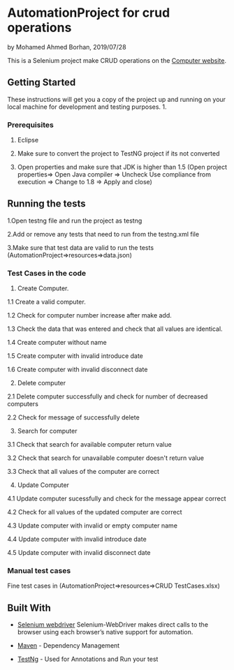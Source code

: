 # AutomationProject for crud operations
by Mohamed Ahmed Borhan, 2019/07/28

This is a Selenium project make CRUD operations on the [Computer website](http://computer-database.herokuapp.com/computers).

## Getting Started

These instructions will get you a copy of the project up and running on your local machine for development and testing purposes.
1. 

### Prerequisites

1. Eclipse 

2. Make sure to convert the project to TestNG project if its not converted

3. Open properties and make sure that JDK is higher than 1.5 (Open project properties=> Open Java compiler => Uncheck Use compliance 
from execution => Change to 1.8 => Apply and close)


## Running the tests

1.Open testng file and run the project as testng 

2.Add or remove any tests that need to run from the testng.xml file 

3.Make sure that test data are valid to run the tests (AutomationProject=>resources=>data.json)

### Test Cases in the code 
1. Create Computer.

1.1 Create a valid computer.

1.2 Check for computer number increase after make add.

1.3 Check the data that was entered and check that all values are identical.

1.4 Create computer without name

1.5 Create computer with invalid introduce date

1.6 Create computer with invalid disconnect date

2. Delete computer

2.1 Delete computer successfully and check for number of decreased computers 

2.2 Check for message of successfully delete

3. Search for computer

3.1 Check that search for available computer return value

3.2 Check that search for unavailable computer doesn't return value

3.3 Check that all values of the computer are correct

4. Update Computer 

4.1 Update computer sucessfully and check for the message appear correct

4.2 Check for all values of the updated computer are correct 

4.3 Update computer with invalid or empty computer name 

4.4 Update computer with invalid introduce date

4.5 Update computer with invalid disconnect date 


### Manual test cases

Fine test cases in (AutomationProject=>resources=>CRUD TestCases.xlsx)



## Built With

* [Selenium webdriver](https://www.seleniumhq.org/projects/webdriver/) Selenium-WebDriver makes direct calls to the browser using each browser’s native support for automation.

* [Maven](https://maven.apache.org/) - Dependency Management

* [TestNg](testng.org) - Used for Annotations and Run your test



